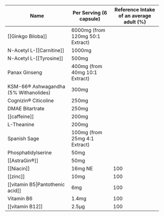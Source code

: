 
| Name                                  | Per Serving (6 capsule)          | Reference Intake of an average adult (%) |
| ------------------------------------- | -------------------------------- | ---------------------------------------- |
| [[Ginkgo Biloba]]                     | 6000mg (from 120mg 50:1 Extract) |                                          |
| N-Acetyl L-[[Carnitine]]              | 1000mg                           |                                          |
| N-Acetyl L-[[Tyrosine]]               | 500mg                            |                                          |
| Panax Ginseng                         | 400mg (from 40mg 10:1 Extract)   |                                          |
| KSM-66® Ashwagandha (5% Withanolides) | 300mg                            |                                          |
| Cognizin® Citicoline                  | 250mg                            |                                          |
| DMAE Bitartrate                       | 250mg                            |                                          |
| [[caffeine]]                          | 200mg                            |                                          |
| L-Theanine                            | 200mg                            |                                          |
| Spanish Sage                          | 100mg (from 25mg 4:1 Extract)    |                                          |
| Phosphatidylserine                    | 50mg                             |                                          |
| [[AstraGin®]]                         | 50mg                             |                                          |
| [[Niacin]]                            | 16mg NE                          | 100                                      |
| [[zinc]]                              | 10mg                             | 100                                      |
| [[vitamin B5\|Pantothenic acid]]      | 6mg                              | 100                                      |
| Vitamin B6                            | 1.4mg                            | 100                                      |
| [[vitamin B12]]                       | 2.5μg                            | 100                                      |
